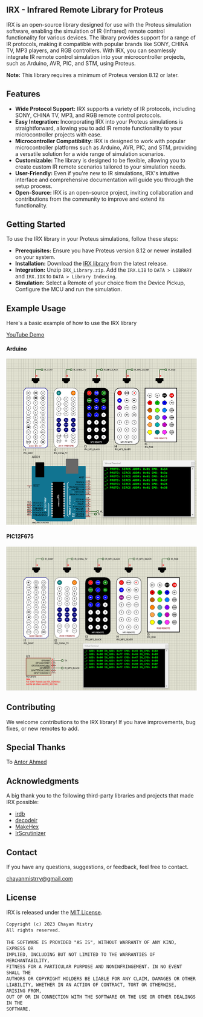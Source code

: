 ## IRX - Infrared Remote Library for Proteus
IRX is an open-source library designed for use with the Proteus simulation software, enabling the simulation of IR (Infrared) remote control functionality for various devices. The library provides support for a range of IR protocols, making it compatible with popular brands like SONY, CHINA TV, MP3 players, and RGB controllers. With IRX, you can seamlessly integrate IR remote control simulation into your microcontroller projects, such as Arduino, AVR, PIC, and STM, using Proteus.

__Note:__ This library requires a minimum of Proteus version 8.12 or later.

## Features
- __Wide Protocol Support:__ IRX supports a variety of IR protocols, including SONY, CHINA TV, MP3, and RGB remote control protocols.
- __Easy Integration:__ Incorporating IRX into your Proteus simulations is straightforward, allowing you to add IR remote functionality to your microcontroller projects with ease.
- __Microcontroller Compatibility:__ IRX is designed to work with popular microcontroller platforms such as Arduino, AVR, PIC, and STM, providing a versatile solution for a wide range of simulation scenarios.
- __Customizable:__ The library is designed to be flexible, allowing you to create custom IR remote scenarios tailored to your simulation needs.
- __User-Friendly:__ Even if you're new to IR simulations, IRX's intuitive interface and comprehensive documentation will guide you through the setup process.
- __Open-Source:__ IRX is an open-source project, inviting collaboration and contributions from the community to improve and extend its functionality.

## Getting Started
To use the IRX library in your Proteus simulations, follow these steps:

- __Prerequisites:__ Ensure you have Proteus version 8.12 or newer installed on your system.
- __Installation:__ Download the [IRX library](https://github.com/chayanforyou/IRX-Proteus/releases/latest) from the latest release.
- __Integration:__ Unzip `IRX_Library.zip`. Add the `IRX.LIB` to `DATA > LIBRARY` and `IRX.IDX` to `DATA > Library Indexing`.
- __Simulation:__ Select a Remote of your choice from the Device Pickup, Configure the MCU and run the simulation. 

## Example Usage
Here's a basic example of how to use the IRX library

[YouTube Demo](https://youtu.be/cvsGcb-TSkk)

#### Arduino

![](Simulation/IRX%20with%20Arduino%20UNO/IRX_Arduino.png)

#### PIC12F675

![](Simulation/IRX%20with%20PIC12F675/IRX_PIC12F675.png)

## Contributing
We welcome contributions to the IRX library! If you have improvements, bug fixes, or new remotes to add.

## Special Thanks
To [Antor Ahmed](https://github.com/AntorOfficial)

## Acknowledgments
A big thank you to the following third-party libraries and projects that made IRX possible:

- [irdb](https://github.com/probonopd/irdb)
- [decodeir](https://github.com/probonopd/decodeir)
- [MakeHex](https://github.com/probonopd/MakeHex)
- [IrScrutinizer](https://github.com/bengtmartensson/IrScrutinizer)

## Contact
If you have any questions, suggestions, or feedback, feel free to contact.

[chayanmistrry@gmail.com](mailto:chayanmistrry@gmail.com)

## License
IRX is released under the [MIT License](LICENSE).
```
Copyright (c) 2023 Chayan Mistry
All rights reserved.

THE SOFTWARE IS PROVIDED "AS IS", WITHOUT WARRANTY OF ANY KIND, EXPRESS OR
IMPLIED, INCLUDING BUT NOT LIMITED TO THE WARRANTIES OF MERCHANTABILITY,
FITNESS FOR A PARTICULAR PURPOSE AND NONINFRINGEMENT. IN NO EVENT SHALL THE
AUTHORS OR COPYRIGHT HOLDERS BE LIABLE FOR ANY CLAIM, DAMAGES OR OTHER
LIABILITY, WHETHER IN AN ACTION OF CONTRACT, TORT OR OTHERWISE, ARISING FROM,
OUT OF OR IN CONNECTION WITH THE SOFTWARE OR THE USE OR OTHER DEALINGS IN THE
SOFTWARE.
```
